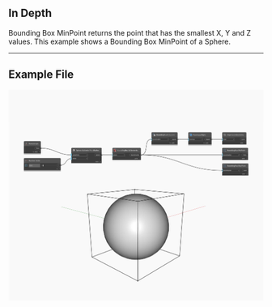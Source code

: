 ## In Depth
Bounding Box MinPoint returns the point that has the smallest X, Y and Z values. This example shows a Bounding Box MinPoint of a Sphere.
___
## Example File

![MinPoint](./Autodesk.DesignScript.Geometry.BoundingBox.MinPoint_img.jpg)

